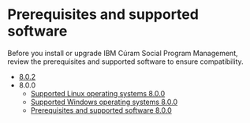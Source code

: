 # Prerequisites and supported software

Before you install or upgrade IBM Cúram Social Program Management, review the prerequisites and supported software to ensure compatibility.

* [8.0.2](prerequisites-802.md)
* 8.0.0
  * [Supported Linux operating systems 8.0.0](OSFORPRODTSRPDF-2022-05-20-W.pdf)
  * [Supported Windows operating systems 8.0.0](OSFORPRODTSRPDF-2022-05-20-L.pdf)
  * [Prerequisites and supported software 8.0.0](SWFORPRODTSRPDF-2022-05-20.pdf)

